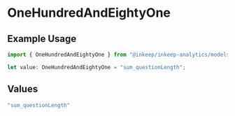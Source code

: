 # OneHundredAndEightyOne

## Example Usage

```typescript
import { OneHundredAndEightyOne } from "@inkeep/inkeep-analytics/models/operations";

let value: OneHundredAndEightyOne = "sum_questionLength";
```

## Values

```typescript
"sum_questionLength"
```